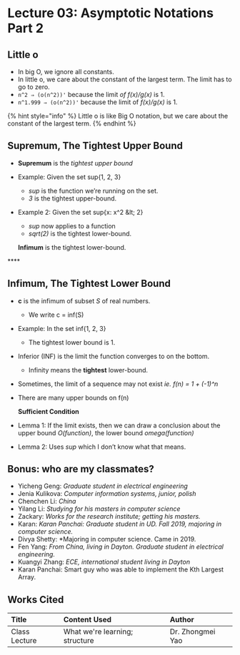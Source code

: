 # Lecture 03: Asymptotic Notations Part 2

## Little o

* In big O, we ignore all constants.
* In little o, we care about the constant of the largest term. The limit has to go to zero.
* `n^2 ⇒ (o(n^2))'` because the limit _of f\(x\)/g\(x\)_ is 1.
* `n^1.999 ⇒ (o(n^2))'` because the limit of _f\(x\)/g\(x\)_ is 1.

{% hint style="info" %}
Little o is like Big O notation, but we care about the constant of the largest term.
{% endhint %}

## Supremum, The Tightest Upper Bound

* **Supremum** is the _tightest upper bound_
* Example: Given the set sup{1, 2, 3}
  * _sup_ is the function we’re running on the set.
  * _3_ is the tightest upper-bound.
* Example 2: Given the set sup{x: x^2 \&lt; 2}

  * _sup_ now applies to a function
  * _sqrt\(2\)_ is the tightest lower-bound.

  **Infimum** is the tightest lower-bound.

\*\*\*\*

## **Infimum, The Tightest Lower Bound**

* **c** is the infimum of subset _S_ of real numbers.
  * We write c = inf\(S\)
* Example: In the set inf{1, 2, 3}
  * The tightest lower bound is 1.
* Inferior \(INF\) is the limit the function converges to on the bottom.
  * Infinity means the **tightest** lower-bound.
* Sometimes, the limit of a sequence may not exist _ie. f\(n\) = 1 + \(-1\)^n_
* There are many upper bounds on f\(n\)

  **Sufficient Condition**

* Lemma 1: If the limit exists, then we can draw a conclusion about the upper bound _O\(function\)_, the lower bound _omega\(function\)_
* Lemma 2: Uses _sup_ which I don’t know what that means. 



## Bonus: who are my classmates?

* Yicheng Geng: _Graduate student in electrical engineering_
* Jenia Kulikova: _Computer information systems, junior, polish_
* Chenchen Li: _China_
* Yilang Li: _Studying for his masters in computer science_
* Zackary: _Works for the research institute; getting his masters._
* Karan: _Karan Panchai: Graduate student in UD. Fall 2019, majoring in computer science._
* Divya Shetty: \*Majoring in computer science. Came in 2019.
* Fen Yang: _From China, living in Dayton. Graduate student in electrical engineering._
* Kuangyi Zhang: _ECE, international student living in Dayton_
* Karan Panchai: Smart guy who was able to implement the Kth Largest Array.

## Works Cited

| Title | Content Used | Author |
| :--- | :--- | :--- |
| Class Lecture | What we're learning; structure | Dr. Zhongmei Yao |



